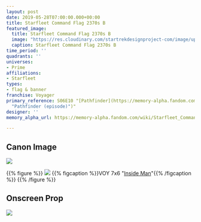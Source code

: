 ```yaml
---
layout: post
date: 2019-05-28T07:00:00.000+00:00
title: Starfleet Command Flag 2370s B
featured_image:
  title: Starfleet Command Flag 2370s B
  image: "https://res.cloudinary.com/startrekdesignproject-com/image/upload/v1565825340/StarfleetCommandFlag2370sB.png"
  caption: Starfleet Command Flag 2370s B
time_period: ''
quadrants: ''
universes:
- Prime
affiliations:
- Starfleet
types:
- flag & banner
franchise: Voyager
primary_reference: S06E10 "[Pathfinder](https://memory-alpha.fandom.com/wiki/Pathfinder
  "Pathfinder (episode)")"
designer: ''
memory_alpha_url: https://memory-alpha.fandom.com/wiki/Starfleet_Command

---
```

## Canon Image

![](https://res.cloudinary.com/startrekdesignproject-com/image/upload/v1559078209/StarfleetCommandFlag2370s_AB_-Voyager-InsideMan.jpg)

{{% figure %}}
![](https://res.cloudinary.com/startrekdesignproject-com/image/upload/v1565825666/VOY-7x6-StarfleetCommandFlagBC-1.jpg) {{% figcaption %}}VOY 7x6 "[Inside Man](https://memory-alpha.fandom.com/wiki/Inside_Man "Inside Man (episode)")"{{% /figcaption %}} {{% /figure %}}

## Onscreen Prop

![](https://res.cloudinary.com/startrekdesignproject-com/image/upload/v1565825746/StarfleetCommandFlagB_Prop.jpg)